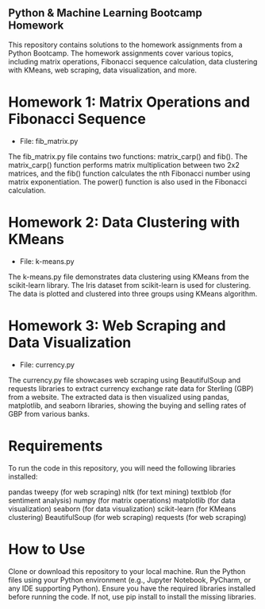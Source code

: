 ## Python & Machine Learning Bootcamp Homework

This repository contains solutions to the homework assignments from a Python Bootcamp. The homework assignments cover various topics, including matrix operations, Fibonacci sequence calculation, data clustering with KMeans, web scraping, data visualization, and more.

# Homework 1: Matrix Operations and Fibonacci Sequence

- File: fib_matrix.py

The fib_matrix.py file contains two functions: matrix_carp() and fib(). The matrix_carp() function performs matrix multiplication between two 2x2 matrices, and the fib() function calculates the nth Fibonacci number using matrix exponentiation. The power() function is also used in the Fibonacci calculation.

# Homework 2: Data Clustering with KMeans

- File: k-means.py

The k-means.py file demonstrates data clustering using KMeans from the scikit-learn library. The Iris dataset from scikit-learn is used for clustering. The data is plotted and clustered into three groups using KMeans algorithm.

# Homework 3: Web Scraping and Data Visualization

- File: currency.py

The currency.py file showcases web scraping using BeautifulSoup and requests libraries to extract currency exchange rate data for Sterling (GBP) from a website. The extracted data is then visualized using pandas, matplotlib, and seaborn libraries, showing the buying and selling rates of GBP from various banks.

# Requirements

To run the code in this repository, you will need the following libraries installed:

pandas
tweepy (for web scraping)
nltk (for text mining)
textblob (for sentiment analysis)
numpy (for matrix operations)
matplotlib (for data visualization)
seaborn (for data visualization)
scikit-learn (for KMeans clustering)
BeautifulSoup (for web scraping)
requests (for web scraping)

# How to Use

Clone or download this repository to your local machine.
Run the Python files using your Python environment (e.g., Jupyter Notebook, PyCharm, or any IDE supporting Python).
Ensure you have the required libraries installed before running the code. If not, use pip install to install the missing libraries.

